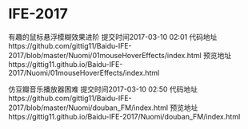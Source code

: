 # IFE-2017


有趣的鼠标悬浮模糊效果进阶
提交时间2017-03-10 02:01
代码地址https://github.com/gittig11/Baidu-IFE-2017/blob/master/Nuomi/01mouseHoverEffects/index.html
预览地址https://gittig11.github.io/Baidu-IFE-2017/Nuomi/01mouseHoverEffects/index.html

仿豆瓣音乐播放器困难
提交时间2017-03-10 02:50
代码地址https://github.com/gittig11/Baidu-IFE-2017/blob/master/Nuomi/douban_FM/index.html
预览地址https://gittig11.github.io/Baidu-IFE-2017/Nuomi/douban_FM/index.html
